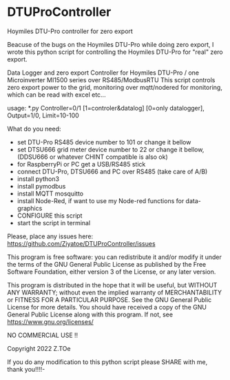 # DTUProController
Hoymiles DTU-Pro controller for zero export

Beacuse of the bugs on the Hoymiles DTU-Pro while doing zero export, I wrote this python script for controlling the Hoymiles DTU-Pro for "real" zero export.

Data Logger and zero export Controller for Hoymiles DTU-Pro / one Microinverter MI1500 series over RS485/ModbusRTU
This script controls zero export power to the grid, monitoring over mqtt/nodered for monitoring,
which can be read with excel etc...

 usage: *.py Controller=0/1 [1=controler&datalog] [0=only datalogger], Output=1/0, Limit=10-100

What do you need:
- set DTU-Pro RS485 device number to 101 or change it bellow
- set DTSU666 grid meter device number to 22 or change it bellow, (DDSU666 or whatever CHINT compatible is also ok)
- for RaspberryPi or PC get a USB/RS485 stick
- connect DTU-Pro, DTSU666 and PC over RS485 (take care of A/B)
- install python3
- install pymodbus
- install MQTT mosquitto
- install Node-Red, if want to use my Node-red functions for data-graphics
- CONFIGURE this script
- start the script in terminal

Please, place any issues here:
https://github.com/Ziyatoe/DTUProController/issues

This program is free software: you can redistribute it and/or modify it under the terms of the
GNU General Public License as published by the Free Software Foundation, either version 3 of the License,
or any later version.

This program is distributed in the hope that it will be useful, but WITHOUT ANY WARRANTY;
without even the implied warranty of MERCHANTABILITY or FITNESS FOR A PARTICULAR PURPOSE.
See the GNU General Public License for more details.
You should have received a copy of the GNU General Public License along with this program.
If not, see <https://www.gnu.org/licenses/>

NO COMMERCIAL USE !!

Copyright 2022 Z.TOe

If you do any modification to this python script please SHARE with me, thank you!!!!-

